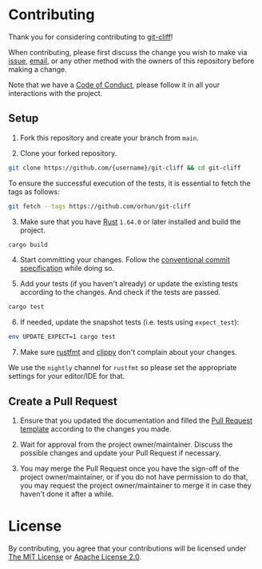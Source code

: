 # Contributing

Thank you for considering contributing to [git-cliff](https://github.com/orhun/git-cliff)!

When contributing, please first discuss the change you wish to make via [issue](https://github.com/orhun/git-cliff/issues),
[email](mailto:orhunparmaksiz@gmail.com), or any other method with the owners of this repository before making a change.

Note that we have a [Code of Conduct](./CODE_OF_CONDUCT.md), please follow it in all your interactions with the project.

## Setup

1. Fork this repository and create your branch from `main`.

2. Clone your forked repository.

```sh
git clone https://github.com/{username}/git-cliff && cd git-cliff
```

To ensure the successful execution of the tests, it is essential to fetch the tags as follows:

```sh
git fetch --tags https://github.com/orhun/git-cliff
```

3. Make sure that you have [Rust](https://www.rust-lang.org/) `1.64.0` or later installed and build the project.

```sh
cargo build
```

4. Start committing your changes. Follow the [conventional commit specification](https://www.conventionalcommits.org/) while doing so.

5. Add your tests (if you haven't already) or update the existing tests according to the changes. And check if the tests are passed.

```sh
cargo test
```

6. If needed, update the snapshot tests (i.e. tests using `expect_test`):

```sh
env UPDATE_EXPECT=1 cargo test
```

7. Make sure [rustfmt](https://github.com/rust-lang/rustfmt) and [clippy](https://github.com/rust-lang/rust-clippy) don't complain about your changes.

We use the `nightly` channel for `rustfmt` so please set the appropriate settings for your editor/IDE for that.

## Create a Pull Request

1. Ensure that you updated the documentation and filled the [Pull Request template](./.github/PULL_REQUEST_TEMPLATE.md) according to the changes you made.

2. Wait for approval from the project owner/maintainer. Discuss the possible changes and update your Pull Request if necessary.

3. You may merge the Pull Request once you have the sign-off of the project owner/maintainer, or if you do not have permission to do that, you may request the project owner/maintainer to merge it in case they haven't done it after a while.

# License

By contributing, you agree that your contributions will be licensed under [The MIT License](./LICENSE-MIT) or [Apache License 2.0](./LICENSE-APACHE).
